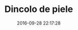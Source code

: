 ---
title: Dincolo de piele
categories:
  - Provocari
tags:
  - Protectia animalelor
image: og-image.jpg  
video: dincolo-de-piele.mp4
description: Organizația pentru drepturile animalelor, PETA, a lansat o campanie inedită și extrem de dură prin care încearcă să îi convingă pe oameni să nu își mai cumpere genți sau haine din piele, arătând cruzime la care sunt supuse animalele pentru obținerea acestora. 
fbia:
  ad: true
date: 2016-09-28 22:17:28
---